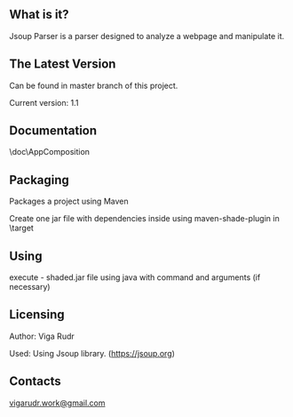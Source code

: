 What is it?
-----------
Jsoup Parser is a parser designed to analyze a webpage and manipulate it.

The Latest Version
------------------
Can be found in master branch of this project.

Current version: 1.1

Documentation
-------------
\doc\AppComposition

Packaging
---------
Packages a project using Maven

Create one jar file with dependencies inside using maven-shade-plugin in \target

Using
--------
execute - shaded.jar file using java with command and arguments (if necessary)

Licensing
---------
Author: Viga Rudr

Used: Using Jsoup library. (https://jsoup.org) 

Contacts
--------
vigarudr.work@gmail.com
